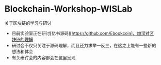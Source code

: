 # Blockchain-Workshop-WISLab
关于区块链的学习与研讨
+ 目前实验室正在研讨[亿书源码][https://github.com/Ebookcoin]，加深对区块链的理解
+ 研讨会不仅只关注于源码理解，而且还力求举一反三，在这之上能有一些新的想法和体会
+ 有关研讨会的内容都会在这里呈现

